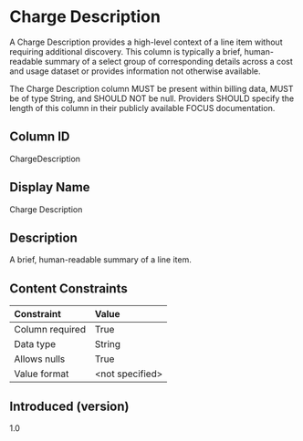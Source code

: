 # Charge Description

A Charge Description provides a high-level context of a line item without requiring additional discovery.  This column is typically a brief, human-readable summary of a select group of corresponding details across a cost and usage dataset or provides information not otherwise available.

The Charge Description column MUST be present within billing data, MUST be of type String, and SHOULD NOT be null.  Providers SHOULD specify the length of this column in their publicly available FOCUS documentation. 

## Column ID

ChargeDescription

## Display Name

Charge Description

## Description

A brief, human-readable summary of a line item.

## Content Constraints

|    Constraint   |      Value       |
|:----------------|:-----------------|
| Column required | True             |
| Data type       | String           |
| Allows nulls    | True             |
| Value format    | \<not specified> |

## Introduced (version)

1.0
